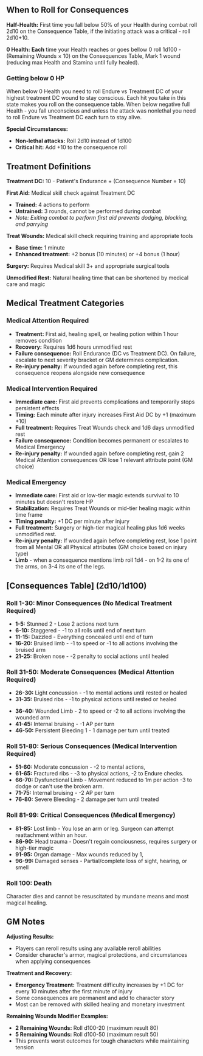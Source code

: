 ## When to Roll for Consequences

**Half-Health:** First time you fall below 50% of your Health during combat roll 2d10 on the Consequence Table, if the initiating attack was a critical - roll 2d10+10.

**0 Health:** **Each** time your Health reaches or goes bellow 0 roll 1d100 - (Remaining Wounds × 10) on the Consequences Table, Mark 1 wound (reducing max Health and Stamina until fully healed). 

### Getting below 0 HP
When below 0 Health you need to roll Endure vs Treatment DC of your highest treatment DC wound to stay conscious. Each hit you take in this state makes you roll on the consequence table. 
When below negative full Health - you fall unconscious and unless the attack was nonlethal you need to roll Endure vs Treatment DC each turn to stay alive.


**Special Circumstances:**
- **Non-lethal attacks:** Roll 2d10 instead of 1d100
- **Critical hit:** Add +10 to the consequence roll

## Treatment Definitions

**Treatment DC:** 10 - Patient's Endurance + (Consequence Number ÷ 10)

**First Aid:** Medical skill check against Treatment DC
- **Trained:** 4 actions to perform
- **Untrained:** 3 rounds, cannot be performed during combat
- *Note: Exiting combat to perform first aid prevents dodging, blocking, and parrying*

**Treat Wounds:** Medical skill check requiring training and appropriate tools
- **Base time:** 1 minute
- **Enhanced treatment:** +2 bonus (10 minutes) or +4 bonus (1 hour)

**Surgery:** Requires Medical skill 3+ and appropriate surgical tools

**Unmodified Rest:** Natural healing time that can be shortened by medical care and magic

## Medical Treatment Categories

### Medical Attention Required
- **Treatment:** First aid, healing spell, or healing potion within 1 hour removes condition
- **Recovery:** Requires 1d6 hours unmodified rest
- **Failure consequence:** Roll Endurance (DC vs Treatment DC). On failure, escalate to next severity bracket or GM determines complication.
- **Re-injury penalty:** If wounded again before completing rest, this consequence reopens alongside new consequence

### Medical Intervention Required  
- **Immediate care:** First aid prevents complications and temporarily stops persistent effects
- **Timing:** Each minute after injury increases First Aid DC by +1 (maximum +10)
- **Full treatment:** Requires Treat Wounds check and 1d6 days unmodified rest
- **Failure consequence:** Condition becomes permanent or escalates to Medical Emergency
- **Re-injury penalty:** If wounded again before completing rest, gain 2 Medical Attention consequences OR lose 1 relevant attribute point (GM choice)

### Medical Emergency
- **Immediate care:** First aid or low-tier magic extends survival to 10 minutes but doesn't restore HP
- **Stabilization:** Requires Treat Wounds or mid-tier healing magic within time frame
- **Timing penalty:** +1 DC per minute after injury
- **Full treatment:** Surgery or high-tier magical healing plus 1d6 weeks unmodified rest.
- **Re-injury penalty:** If wounded again before completing rest, lose 1 point from all Mental OR all Physical attributes (GM choice based on injury type)
- **Limb** - when a consequence mentions limb roll 1d4 - on 1-2 its one of the arms, on 3-4 its one of the legs.

## [Consequences Table] (2d10/1d100)

### Roll 1-30: Minor Consequences (No Medical Treatment Required)
- **1-5:** Stunned 2 - Lose 2 actions next turn
- **6-10:** Staggered - -1 to all rolls until end of next turn
- **11-15:** Dazzled - Everything concealed until end of turn
- **16-20:** Bruised limb - -1 to speed or -1 to all actions involving the bruised arm 
- **21-25:** Broken nose - -2 penalty to social actions until healed  


### Roll 31-50: Moderate Consequences (Medical Attention Required)
* **26-30:** Light concussion - -1 to mental actions until rested or healed 
* **31-35:** Bruised ribs - -1 to physical actions until rested or healed
- **36-40:** Wounded Limb - 2 to speed or -2 to all actions involving the wounded arm
- **41-45:** Internal bruising - -1 AP per turn
- **46-50:** Persistent Bleeding 1 - 1 damage per turn until treated


### Roll 51-80: Serious Consequences (Medical Intervention Required)
- **51-60:** Moderate concussion - -2 to mental actions,
- **61-65:** Fractured ribs - -3 to physical actions, -2 to Endure checks.
- **66-70:** Dysfunctional Limb - Movement reduced to 1m per action -3 to dodge or can't use the broken arm.
- **71-75:**  Internal bruising - -2 AP per turn
- **76-80:** Severe Bleeding - 2 damage per turn until treated
### Roll 81-99: Critical Consequences (Medical Emergency)
- **81-85:** Lost limb - You lose an arm or leg. Surgeon can attempt reattachment within an hour.
- **86-90:** Head trauma - Doesn't regain conciousness, requires surgery or high-tier magic
- **91-95:** Organ damage - Max wounds reduced by 1,
- **96-99:** Damaged senses - Partial/complete loss of sight, hearing, or smell

### Roll 100: Death
Character dies and cannot be resuscitated by mundane means and most magical healing.

## GM Notes

**Adjusting Results:**
- Players can reroll results using any available reroll abilities
- Consider character's armor, magical protections, and circumstances when applying consequences

**Treatment and Recovery:**
- **Emergency Treatment:** Treatment difficulty increases by +1 DC for every 10 minutes after the first minute of injury
- Some consequences are permanent and add to character story
- Most can be removed with skilled healing and monetary investment

**Remaining Wounds Modifier Examples:**
- **2 Remaining Wounds:** Roll d100-20 (maximum result 80)
- **5 Remaining Wounds:** Roll d100-50 (maximum result 50)
- This prevents worst outcomes for tough characters while maintaining tension
